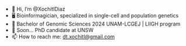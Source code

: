 - 👋 Hi, I’m @XochitlDiaz
- 🖥️ Bioinformagician, specialized in single-cell and population genetics
- 🧬 Bachelor of Genomic Sciences 2024 UNAM-LCGEJ | LIIGH program
- 🧪 Soon... PhD candidate at UNSW
- 📫 How to reach me: dt.xochitl@gmail.com

<!---
XochitlDiaz/XochitlDiaz is a ✨ special ✨ repository because its `README.md` (this file) appears on your GitHub profile.
You can click the Preview link to take a look at your changes.
--->
